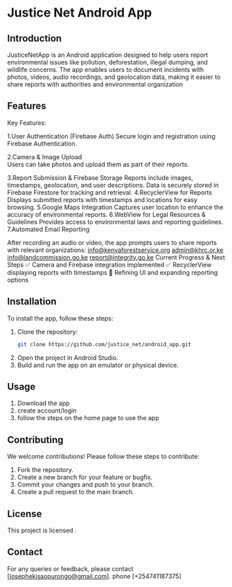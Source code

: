 # Justice Net Android App

## Introduction
JusticeNetApp is an Android application designed to help users report environmental issues like pollution, deforestation, illegal dumping, and wildlife concerns. The app enables users to document incidents with photos, videos, audio recordings, and geolocation data, making it easier to share reports with authorities and environmental organization

## Features
Key Features:

1.User Authentication (Firebase Auth)
   Secure login and registration using Firebase Authentication.

2.Camera & Image Upload  
  Users can take photos and upload them as part of their reports.
  
3.Report Submission & Firebase Storage
  Reports include images, timestamps, geolocation, and user descriptions.
  Data is securely stored in Firebase Firestore for tracking and retrieval.
4.RecyclerView for Reports
  Displays submitted reports with timestamps and locations for easy browsing.
5.Google Maps Integration
  Captures user location to enhance the accuracy of environmental reports.
6.WebView for Legal Resources & Guidelines
  Provides access to environmental laws and reporting guidelines.
7.Automated Email Reporting

After recording an audio or video, the app prompts users to share reports with relevant organizations:
info@kenyaforestservice.org
admin@khrc.or.ke
info@landcommission.go.ke
report@integrity.go.ke
Current Progress & Next Steps
✅ Camera and Firebase integration implemented
✅ RecyclerView displaying reports with timestamps
🔄 Refining UI and expanding reporting options



## Installation
To install the app, follow these steps:
1. Clone the repository:
    ```sh
    git clone https://github.com/justice_net/android_app.git
    ```
2. Open the project in Android Studio.
3. Build and run the app on an emulator or physical device.

## Usage
1. Download the app
2. create account/login
3. follow the steps on the home page to use the app
 

## Contributing
We welcome contributions! Please follow these steps to contribute:
1. Fork the repository.
2. Create a new branch for your feature or bugfix.
3. Commit your changes and push to your branch.
4. Create a pull request to the main branch.

## License
This project is licensed .

## Contact
For any queries or feedback, please contact [josephekisaopurongo@gmail.com].
phone [+254741187375]
